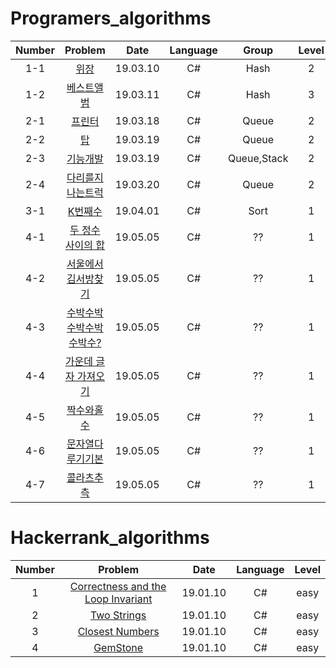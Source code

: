 # Programers_algorithms

| Number | Problem | Date | Language | Group | Level | Time |
|:------:|:------:|:------:|:------:|:------:|:------:|:------:| 
|  1-1  |  [위장](https://github.com/wkdeo12/algorithm/blob/master/%EC%95%8C%EA%B3%A0%EB%A6%AC%EC%A6%98/programers/01_%EC%9C%84%EC%9E%A5.cs)           |19.03.10|  C#  |Hash| 2 | - |
|  1-2  |  [베스트앨범](https://github.com/wkdeo12/algorithm/blob/master/%EC%95%8C%EA%B3%A0%EB%A6%AC%EC%A6%98/programers/02_BestAlbum.cs)     |19.03.11|  C#  |Hash| 3 | - |
|  2-1  |  [프린터](https://github.com/wkdeo12/algorithm/blob/master/%EC%95%8C%EA%B3%A0%EB%A6%AC%EC%A6%98/programers/03_프린터.cs)     |19.03.18|  C#  |Queue| 2 | 4h |
|  2-2  |  [탑](https://github.com/wkdeo12/algorithm/blob/master/%EC%95%8C%EA%B3%A0%EB%A6%AC%EC%A6%98/programers/04_탑.cs)     |19.03.19|  C#  |Queue| 2 | 2h |
|  2-3  |  [기능개발](https://github.com/wkdeo12/algorithm/blob/master/%EC%95%8C%EA%B3%A0%EB%A6%AC%EC%A6%98/programers/05_기능개발.cs)     |19.03.19|  C#  |Queue,Stack| 2 | 3h |
|  2-4  |  [다리를지나는트럭](https://github.com/wkdeo12/algorithm/blob/master/%EC%95%8C%EA%B3%A0%EB%A6%AC%EC%A6%98/programers/06_다리를지나는트럭.cs)     |19.03.20|  C#  |Queue| 2 | 4h |
|  3-1  |  [K번째수](https://github.com/wkdeo12/algorithm/blob/master/%EC%95%8C%EA%B3%A0%EB%A6%AC%EC%A6%98/programers/07_K번째수.cs)     |19.04.01|  C#  |Sort| 1 | 1h |
|  4-1  |  [두 정수 사이의 합](https://github.com/wkdeo12/algorithm/blob/master/%EC%95%8C%EA%B3%A0%EB%A6%AC%EC%A6%98/programers/08_%EB%91%90%20%EC%A0%95%EC%88%98%20%EC%82%AC%EC%9D%B4%EC%9D%98%20%ED%95%A9.cs)     |19.05.05|  C#  |??| 1 | 7m |
|  4-2  |  [서울에서 김서방찾기](https://github.com/wkdeo12/algorithm/blob/master/%EC%95%8C%EA%B3%A0%EB%A6%AC%EC%A6%98/programers/09_%EC%84%9C%EC%9A%B8%EC%97%90%EC%84%9C%EA%B9%80%EC%84%9C%EB%B0%A9%EC%B0%BE%EA%B8%B0)     |19.05.05|  C#  |??| 1 | 4m |
|  4-3  |  [수박수박수박수박수박수?](https://github.com/wkdeo12/algorithm/blob/master/%EC%95%8C%EA%B3%A0%EB%A6%AC%EC%A6%98/programers/11_%EC%88%98%EB%B0%95%EC%88%98%EB%B0%95%EC%88%98%EB%B0%95%EC%88%98%EB%B0%95%EC%88%98%EB%B0%95%EC%88%98%3F) |19.05.05|  C#  |??| 1 | 3m |
|  4-4  | [가운데 글자 가져오기](https://github.com/wkdeo12/algorithm/blob/master/%EC%95%8C%EA%B3%A0%EB%A6%AC%EC%A6%98/programers/12_%EA%B0%80%EC%9A%B4%EB%8D%B0%EA%B8%80%EC%9E%90%EA%B0%80%EC%A0%B8%EC%98%A4%EA%B8%B0)      |19.05.05|  C#  |??| 1 | 3m |
| 4-5   | [짝수와홀수](https://github.com/wkdeo12/algorithm/blob/master/%EC%95%8C%EA%B3%A0%EB%A6%AC%EC%A6%98/programers/13_%EC%A7%9D%EC%88%98%EC%99%80%ED%99%80%EC%88%98)      |19.05.05 |  C#  |??| 1 | 1m |
| 4-6   | [문자열다루기기본](https://github.com/wkdeo12/algorithm/blob/master/%EC%95%8C%EA%B3%A0%EB%A6%AC%EC%A6%98/programers/14_%EB%AC%B8%EC%9E%90%EC%97%B4%EB%8B%A4%EB%A3%A8%EA%B8%B0%EA%B8%B0%EB%B3%B8)      |19.05.05 |  C#  |??| 1 | 10m |
| 4-7   | [콜라츠추측](https://github.com/wkdeo12/algorithm/blob/master/%EC%95%8C%EA%B3%A0%EB%A6%AC%EC%A6%98/programers/15_%EC%BD%9C%EB%9D%BC%EC%B8%A0%20%EC%B6%94%EC%B8%A1)      |19.05.05 |  C#  |??| 1 | 16m |








# Hackerrank_algorithms

| Number | Problem | Date | Language | Level |
|:------:|:------:|:------:|:------:|:------:|
|  1  | [Correctness and the Loop Invariant](https://github.com/wkdeo12/algorithm/blob/master/%EC%95%8C%EA%B3%A0%EB%A6%AC%EC%A6%98/HackerRank/Correctness%20and%20the%20Loop%20Invariant.cs)|19.01.10|  C#  | easy |
|  2  | [Two Strings](https://github.com/wkdeo12/algorithm/blob/master/%EC%95%8C%EA%B3%A0%EB%A6%AC%EC%A6%98/HackerRank/Two%20Strings.cs)|19.01.10|  C#  | easy |
|  3  | [Closest Numbers](https://github.com/wkdeo12/algorithm/blob/master/%EC%95%8C%EA%B3%A0%EB%A6%AC%EC%A6%98/HackerRank/closetnumbers.jpg)|19.01.10|  C#  | easy |
|  4  | [GemStone](https://github.com/wkdeo12/algorithm/blob/master/%EC%95%8C%EA%B3%A0%EB%A6%AC%EC%A6%98/HackerRank/GemStone)|19.01.10|  C#  | easy |
